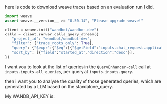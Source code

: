 here is code to download weave traces based on an evaluation run I did.

```python
import weave
assert weave.__version__ >= "0.50.14", "Please upgrade weave!" 

client = weave.init("wandbot/wandbot-dev")
calls = client.server.calls_query_stream({
   "project_id": "wandbot/wandbot-dev",
   "filter": {"trace_roots_only": True},
   "query": {"$expr":{"$eq":[{"$getField":"inputs.chat_request.application"},{"$literal":"wandbot-1-3_modified-query-enhancer-prompt"}]}},
   "sort_by": [{"field":"started_at","direction":"desc"}],
})
```


I want you to look at the list of queries in the `QueryEnhancer-call` call at `inputs.inputs.all_queries`, per query at `inputs.inputs.query`.

then i want you to analyse the quality of those generated queries, which are generated by a LLM based on the standalone_query.

My WANDB_API_KEY is:
